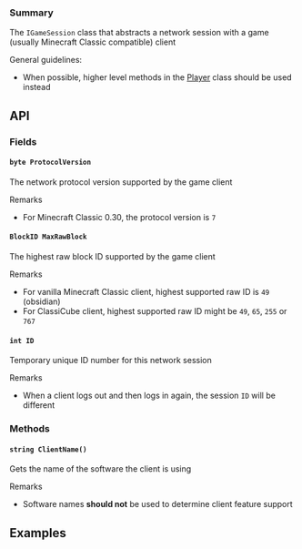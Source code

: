 ### Summary

The `IGameSession` class that abstracts a network session with a game (usually Minecraft Classic compatible) client

General guidelines:
- When possible, higher level methods in the [Player](/Player/Player.md) class should be used instead

## API

### Fields

#### `byte ProtocolVersion`

The network protocol version supported by the game client

Remarks
- For Minecraft Classic 0.30, the protocol version is `7`

#### `BlockID MaxRawBlock`

The highest raw block ID supported by the game client

Remarks
- For vanilla Minecraft Classic client, highest supported raw ID is `49` (obsidian)
- For ClassiCube client, highest supported raw ID might be `49`, `65`, `255` or `767`

#### `int ID`

Temporary unique ID number for this network session

Remarks
- When a client logs out and then logs in again, the session `ID` will be different

### Methods

#### `string ClientName()`

Gets the name of the software the client is using

Remarks
- Software names **should not** be used to determine client feature support

## Examples